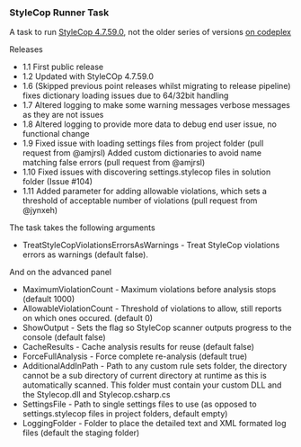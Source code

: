 ### StyleCop Runner Task ###
A task to run [StyleCop 4.7.59.0](https://github.com/Visual-Stylecop/Visual-StyleCop), not the older series of versions [on codeplex](https://stylecop.codeplex.com/)

Releases
- 1.1 First public release
- 1.2 Updated with StyleCOp 4.7.59.0
- 1.6 (Skipped previous point releases whilst migrating to release pipeline) fixes dictionary loading issues due to 64/32bit handling
- 1.7 Altered logging to make some warning messages verbose messages as they are not issues
- 1.8 Altered logging to provide more data to debug end user issue, no functional change
- 1.9 Fixed issue with loading settings files from project folder (pull request from @amjrsl)
      Added custom dictionaries to avoid name matching false errors (pull request from @amjrsl) 
- 1.10 Fixed issues with discovering settings.stylecop files in solution folder (Issue #104)
- 1.11 Added parameter for adding allowable violations, which sets a threshold of acceptable number of violations (pull request from @jynxeh)

The task takes the following arguments
- TreatStyleCopViolationsErrorsAsWarnings - Treat StyleCop violations errors as warnings (default false).

And on the advanced panel
- MaximumViolationCount - Maximum violations before analysis stops (default 1000)
- AllowableViolationCount - Threshold of violations to allow, still reports on which ones occured. (default 0)
- ShowOutput - Sets the flag so StyleCop scanner outputs progress to the console (default false)
- CacheResults - Cache analysis results for reuse (default false)
- ForceFullAnalysis - Force complete re-analysis (default true)
- AdditionalAddInPath - Path to any custom rule sets folder, the directory cannot be a sub directory of current directory at runtime as this is automatically scanned. This folder must contain your custom DLL and the Stylecop.dll and Stylecop.csharp.cs
- SettingsFile - Path to single settings files to use (as opposed to settings.stylecop files in project folders, default empty)
- LoggingFolder - Folder to place the detailed text and XML formated log files (default the staging folder)
